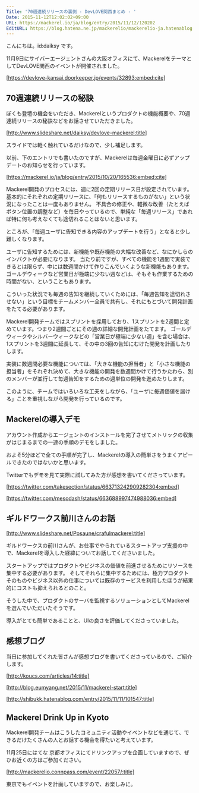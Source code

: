 ```yaml
---
Title: '70週連続リリースの裏側 - DevLOVE関西まとめ - '
Date: 2015-11-12T12:02:02+09:00
URL: https://mackerel.io/ja/blog/entry/2015/11/12/120202
EditURL: https://blog.hatena.ne.jp/mackerelio/mackerelio-ja.hatenablog.mackerel.io/atom/entry/9247541947915060284
---
```


こんにちは。id:daiksy です。

11月9日にサイバーエージェントさんの大阪オフィスにて、MackerelをテーマとしてDevLOVE関西のイベントが開催されました。

[https://devlove-kansai.doorkeeper.jp/events/32893:embed:cite]

## 70週連続リリースの秘訣

ぼくも登壇の機会をいただき、Mackerelというプロダクトの機能概要や、70週連続リリースの秘訣などをお話させていただきました。

[http://www.slideshare.net/daiksy/devlove-mackerel:title]

スライドでは軽く触れているだけなので、少し補足します。

以前、下のエントリでも書いたのですが、Mackerelは毎週金曜日に必ずアップデートのお知らせを行っています。

[https://mackerel.io/ja/blog/entry/2015/10/20/165536:embed:cite]

Mackerel開発のプロセスには、週に2回の定期リリース日が設定されています。基本的にそれぞれの定期リリースに、「何もリリースするものがない」という状況になったことは一度もありません。
不具合の修正や、軽微な改善（たとえばボタン位置の調整など）を毎日やっているので、単純な「毎週リリース」であれば特に何も考えなくても途切れることはないと思います。

ところが、「毎週ユーザに告知できる内容のアップデートを行う」となると少し難しくなります。

ユーザに告知するためには、新機能や既存機能の大幅な改善など、なにかしらのインパクトが必要になります。
当たり前ですが、すべての機能を1週間で実装できるとは限らず、中には数週間かけて作りこんでいくような新機能もあります。
ゴールデウィークなど営業日が極端に少ない週などは、そもそも作業するための時間がない、ということもあります。

こういった状況でも毎週の告知を継続していくためには、「毎週告知を途切れさせない」という目標をチームメンバー全員で共有し、それにもとづいて開発計画をたてる必要があります。

Mackerel開発チームではスプリントを採用しており、1スプリントを2週間と定めています。つまり2週間ごとにその週の詳細な開発計画をたてます。
ゴールデウィークやシルバーウィークなどの「営業日が極端に少ない週」を含む場合は、1スプリントを3週間に延長して、その中の3回の告知にむけた開発を計画したりします。

実装に数週間必要な機能については、「大きな機能の担当者」と「小さな機能の担当者」をそれぞれ決めて、大きな機能の開発を数週間かけて行うかたわら、別のメンバーが並行して毎週告知をするための週単位の開発を進めたりします。

このように、チームではいろいろな工夫をしながら、「ユーザに毎週価値を届ける」ことを重視しながら開発を行っているのです。

## Mackerelの導入デモ

アカウント作成からエージェントのインストールを完了させてメトリックの収集がはじまるまでの一連の手順のデモをしました。

およそ5分ほどで全ての手順が完了し、Mackerelの導入の簡単さをうまくアピールできたのではないかと思います。

Twitterでもデモを見て実際に試してみた方が感想を書いてくださっています。

[https://twitter.com/takesection/status/663713242909282304:embed]

[https://twitter.com/mesodash/status/663688997474988036:embed]

## ギルドワークス前川さんのお話

[http://www.slideshare.net/Posaune/crafulmackerel:title]

ギルドワークスの前川さんが、お仕事でやられているスタートアップ支援の中で、Mackerelを導入した経緯についてお話してくださいました。

スタートアップではプロダクトやビジネスの価値を前進させるためにリソースを集中する必要があります。
そしてそれらに集中するためには、極力プロダクトそのものやビジネス以外の仕事については既存のサービスを利用したほうが結果的にコストも抑えられるとのこと。

そうした中で、プロダクトのサーバを監視するソリューションとしてMackerelを選んでいただいたそうです。

導入がとても簡単であることと、UIの良さを評価してくださっていました。

## 感想ブログ

当日に参加してくれた皆さんが感想ブログを書いてくださっているので、ご紹介します。

[http://koucs.com/articles/14:title]

[http://blog.eumyang.net/2015/11/mackerel-start:title]

[http://shibukk.hatenablog.com/entry/2015/11/11/101547:title]

## Mackerel Drink Up in Kyoto

Mackerel開発チームはこうしたコミュニティ活動やイベントなどを通じて、できるだけたくさんの人とお話する機会を得たいと考えています。

11月25日にはてな 京都オフィスにてドリンクアップを企画していますので、ぜひお近くの方はご参加ください。

[http://mackerelio.connpass.com/event/22057/:title]

東京でもイベントを計画していますので、お楽しみに。
